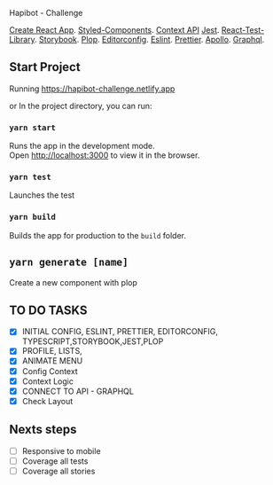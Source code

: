 Hapibot - Challenge

[Create React App](https://github.com/facebook/create-react-app).
[Styled-Components]().
[Context API]()
[Jest]().
[React-Test-Library]().
[Storybook]().
[Plop]().
[Editorconfig]().
[Eslint]().
[Prettier]().
[Apollo]().
[Graphql]().

## Start Project
Running
https://hapibot-challenge.netlify.app

or
In the project directory, you can run:

### `yarn start`

Runs the app in the development mode.<br />
Open [http://localhost:3000](http://localhost:3000) to view it in the browser.

### `yarn test`

Launches the test
### `yarn build`

Builds the app for production to the `build` folder.<br />

## `yarn generate [name]`

Create a new component with plop

##  TO DO TASKS

- [X] INITIAL CONFIG, ESLINT, PRETTIER, EDITORCONFIG, TYPESCRIPT,STORYBOOK,JEST,PLOP
- [X] PROFILE, LISTS,
- [X] ANIMATE MENU
- [X] Config Context
- [X] Context Logic
- [X] CONNECT TO API - GRAPHQL
- [X] Check Layout

## Nexts steps
- [ ] Responsive to mobile
- [ ] Coverage all tests
- [ ] Coverage all stories
